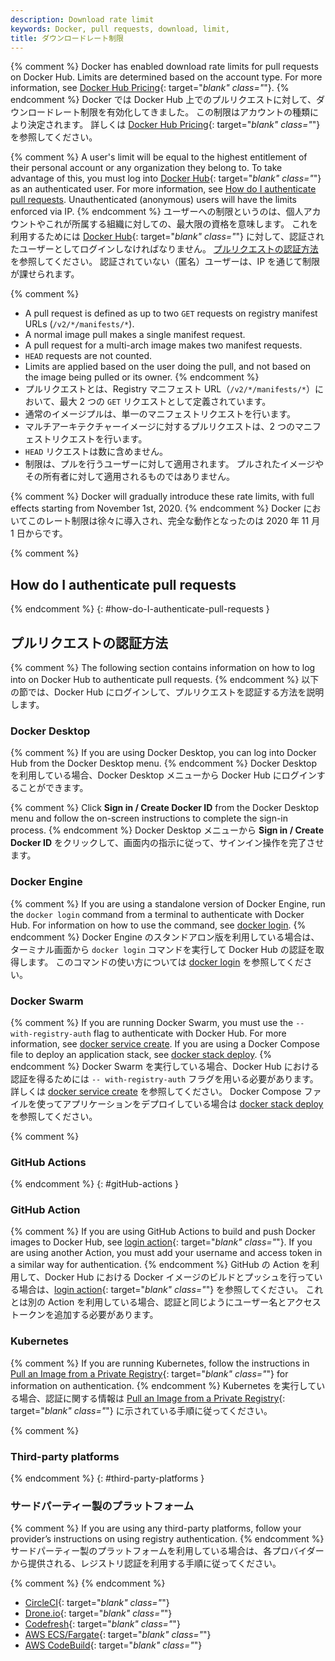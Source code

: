```yaml
---
description: Download rate limit
keywords: Docker, pull requests, download, limit,
title: ダウンロードレート制限
---
```


{% comment %}
Docker has enabled download rate limits for pull requests on
Docker Hub. Limits are determined based on the account type.
For more information, see [Docker Hub Pricing](https://hub.docker.com/pricing){: target="_blank" class="_"}.
{% endcomment %}
Docker では Docker Hub 上でのプルリクエストに対して、ダウンロードレート制限を有効化してきました。
この制限はアカウントの種類により決定されます。
詳しくは [Docker Hub Pricing](https://hub.docker.com/pricing){: target="_blank" class="_"} を参照してください。

{% comment %}
A user's limit will be equal to the highest entitlement of their
personal account or any organization they belong to. To take
advantage of this, you must log into
[Docker Hub](https://hub.docker.com/){: target="_blank" class="_"}
as an authenticated user. For more information, see
[How do I authenticate pull requests](#how-do-i-authenticate-pull-requests).
Unauthenticated (anonymous) users will have the limits enforced via IP.
{% endcomment %}
ユーザーへの制限というのは、個人アカウントやこれが所属する組織に対しての、最大限の資格を意味します。
これを利用するためには [Docker Hub](https://hub.docker.com/){: target="_blank" class="_"} に対して、認証されたユーザーとしてログインしなければなりません。
[プルリクエストの認証方法](#how-do-i-authenticate-pull-requests) を参照してください。
認証されていない（匿名）ユーザーは、IP を通じて制限が課せられます。

{% comment %}
- A pull request is defined as up to two `GET` requests on registry
manifest URLs (`/v2/*/manifests/*`).
- A normal image pull makes a
single manifest request.
- A pull request for a multi-arch image makes two
manifest requests.
- `HEAD` requests are not counted.
- Limits are applied based on the user doing the pull, and
not based on the image being pulled or its owner.
{% endcomment %}
- プルリクエストとは、Registry マニフェスト URL（`/v2/*/manifests/*`）において、最大 2 つの `GET` リクエストとして定義されています。
- 通常のイメージプルは、単一のマニフェストリクエストを行います。
- マルチアーキテクチャーイメージに対するプルリクエストは、2 つのマニフェストリクエストを行います。
- `HEAD` リクエストは数に含めません。
- 制限は、プルを行うユーザーに対して適用されます。
  プルされたイメージやその所有者に対して適用されるものではありません。

{% comment %}
Docker will gradually introduce these rate limits, with full
effects starting from November 1st, 2020.
{% endcomment %}
Docker においてこのレート制限は徐々に導入され、完全な動作となったのは 2020 年 11 月 1 日からです。

{% comment %}
## How do I authenticate pull requests
{% endcomment %}
{: #how-do-I-authenticate-pull-requests }
## プルリクエストの認証方法

{% comment %}
The following section contains information on how to log into on Docker Hub to authenticate pull requests.
{% endcomment %}
以下の節では、Docker Hub にログインして、プルリクエストを認証する方法を説明します。

### Docker Desktop

{% comment %}
If you are using Docker Desktop, you can log into Docker Hub from the Docker Desktop menu.
{% endcomment %}
Docker Desktop を利用している場合、Docker Desktop メニューから Docker Hub にログインすることができます。

{% comment %}
Click **Sign in / Create Docker ID** from the Docker Desktop menu and follow the on-screen instructions to complete the sign-in process.
{% endcomment %}
Docker Desktop メニューから **Sign in / Create Docker ID** をクリックして、画面内の指示に従って、サインイン操作を完了させます。

### Docker Engine

{% comment %}
If you are using a standalone version of Docker Engine, run the `docker login` command from a terminal to authenticate with Docker Hub. For information on how to use the command, see [docker login](../engine/reference/commandline/login.md).
{% endcomment %}
Docker Engine のスタンドアロン版を利用している場合は、ターミナル画面から `docker login` コマンドを実行して Docker Hub の認証を取得します。
このコマンドの使い方については [docker login](../engine/reference/commandline/login.md) を参照してください。

### Docker Swarm

{% comment %}
If you are running Docker Swarm, you must use the `-- with-registry-auth` flag to authenticate with Docker Hub. For more information, see [docker service create](../engine/reference/commandline/service_create.md/#create-a-service). If you are using a Docker Compose file to deploy an application stack, see [docker stack deploy](../engine/reference/commandline/stack_deploy.md).
{% endcomment %}
Docker Swarm を実行している場合、Docker Hub における認証を得るためには `-- with-registry-auth` フラグを用いる必要があります。
詳しくは [docker service create](../engine/reference/commandline/service_create.md/#create-a-service) を参照してください。
Docker Compose ファイルを使ってアプリケーションをデプロイしている場合は [docker stack deploy](../engine/reference/commandline/stack_deploy.md) を参照してください。

{% comment %}
### GitHub Actions
{% endcomment %}
{: #gitHub-actions }
### GitHub Action

{% comment %}
If you are using GitHub Actions to build and push Docker images to Docker Hub, see [login action](https://github.com/docker/login-action#dockerhub){: target="_blank" class="_"}. If you are using another Action, you must add your username and access token in a similar way for authentication.
{% endcomment %}
GitHub の Action を利用して、Docker Hub における Docker イメージのビルドとプッシュを行っている場合は、[login action](https://github.com/docker/login-action#dockerhub){: target="_blank" class="_"} を参照してください。
これとは別の Action を利用している場合、認証と同じようにユーザー名とアクセストークンを追加する必要があります。

### Kubernetes

{% comment %}
If you are running Kubernetes, follow the instructions in [Pull an Image from a Private Registry](https://kubernetes.io/docs/tasks/configure-pod-container/pull-image-private-registry/){: target="_blank" class="_"} for information on authentication.
{% endcomment %}
Kubernetes を実行している場合、認証に関する情報は [Pull an Image from a Private Registry](https://kubernetes.io/docs/tasks/configure-pod-container/pull-image-private-registry/){: target="_blank" class="_"} に示されている手順に従ってください。

{% comment %}
### Third-party platforms
{% endcomment %}
{: #third-party-platforms }
### サードパーティー製のプラットフォーム

{% comment %}
If you are using any third-party platforms, follow your provider’s instructions on using registry authentication.
{% endcomment %}
サードパーティー製のプラットフォームを利用している場合は、各プロバイダーから提供される、レジストリ認証を利用する手順に従ってください。

{% comment %}
{% endcomment %}
- [CircleCI](https://circleci.com/docs/2.0/private-images/){: target="_blank" class="_"}
- [Drone.io](https://docs.drone.io/pipeline/docker/syntax/images/#pulling-private-images){: target="_blank" class="_"}
- [Codefresh](https://codefresh.io/docs/docs/docker-registries/external-docker-registries/docker-hub/){: target="_blank" class="_"}
- [AWS ECS/Fargate](https://docs.aws.amazon.com/AmazonECS/latest/developerguide/private-auth.html){: target="_blank" class="_"}
- [AWS CodeBuild](https://aws.amazon.com/blogs/devops/how-to-use-docker-images-from-a-private-registry-in-aws-codebuild-for-your-build-environment/){: target="_blank" class="_"}
